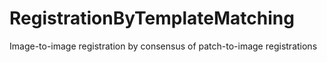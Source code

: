 # RegistrationByTemplateMatching
Image-to-image registration by consensus of patch-to-image registrations

